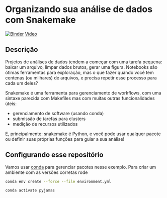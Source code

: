 # Organizando sua análise de dados com Snakemake

[![Binder](https://mybinder.org/badge_logo.svg)](https://mybinder.org/v2/gh/luizirber/2019-12-13-pyjamas/master)
[Vídeo](https://www.youtube.com/watch?v=fSF2_3fO8mE)

## Descrição

Projetos de análises de dados tendem a começar com uma tarefa pequena:
baixar um arquivo,
limpar dados brutos,
gerar uma figura.
Notebooks são ótimas ferramentas para exploração,
mas o que fazer quando você tem centenas (ou milhares) de arquivos,
e precisa repetir esse processo para cada um deles?

Snakemake é uma ferramenta para gerenciamento de workflows,
com uma sintaxe parecida com Makefiles mas com muitas outras funcionalidades úteis:
- gerenciamento de software (usando conda)
- submissão de tarefas para clusters
- medição de recursos utilizados

E, principalmente: snakemake é Python,
e você pode usar qualquer pacote ou definir suas próprias funções para guiar a sua análise!

## Configurando esse repositório

Vamos usar [conda][0] para gerenciar pacotes nesse exemplo.
Para criar um ambiente com as versões corretas rode

```bash
conda env create --force --file environment.yml

conda activate pyjamas
```

[0]: https://docs.conda.io/en/latest/miniconda.html
